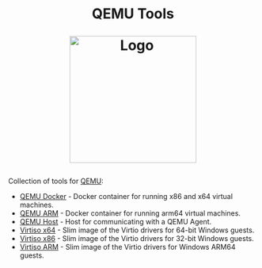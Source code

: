 <h1 align="center">QEMU Tools
<br />
<p align="center">
<img src="https://github.com/qemus/qemu-docker/raw/master/.github/logo.png" title="Logo" style="max-width:100%;" width="256" />
</p>
</h1>

Collection of tools for [QEMU](https://github.com/qemu/qemu):

-  [QEMU Docker](https://github.com/qemus/qemu-docker) - Docker container for running x86 and x64 virtual machines.
-  [QEMU ARM](https://github.com/qemus/qemu-arm) - Docker container for running arm64 virtual machines.
-  [QEMU Host](https://github.com/qemus/qemu-host) - Host for communicating with a QEMU Agent.
-  [Virtiso x64](https://github.com/qemus/virtiso) - Slim image of the Virtio drivers for 64-bit Windows guests.
-  [Virtiso x86](https://github.com/qemus/virtiso-x86) - Slim image of the Virtio drivers for 32-bit Windows guests.
-  [Virtiso ARM](https://github.com/qemus/virtiso-arm) - Slim image of the Virtio drivers for Windows ARM64 guests.

